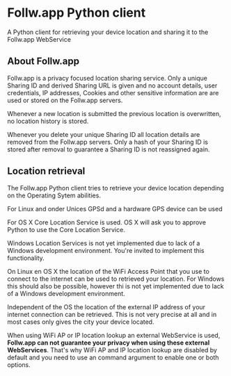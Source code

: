 # Follw.app Python client

A Python client for retrieving your device location and sharing it to the Follw.app WebService

## About Follw.app
Follw.app is a privacy focused location sharing service. Only a unique Sharing ID and derived Sharing URL is given and no account details, user credentials, IP addresses, Cookies and other sensitive information are are used or stored on the Follw.app servers.

Whenever a new location is submitted the previous location is overwritten, no location history is stored.

Whenever you delete your unique Sharing ID all location details are removed from the Follw.app servers. Only a hash of your Sharing ID is stored after removal to guarantee a Sharing ID is not reassigned again.

## Location retrieval
The Follw.app Python client tries to retrieve your device location depending on the Operating Sytem abilities.

For Linux and onder Unices GPSd and a hardware GPS device can be used

For OS X Core Location Service is used. OS X will ask you to approve Python to use the Core Location Service.

Windows Location Services is not yet implemented due to lack of a Windows development environment. You're invited to implement this functionality.

On Linux en OS X the location of the WiFi Access Point that you use to connect to the internet can be used to retrieved your location. For Windows this should also be possible, however thi is not yet implemented due to lack of a Windows development environment.

Independent of the OS the location of the external IP address of your internet connection can be retrieved. This is not very precise at all and in most cases only gives the city your device located.

When using WiFi AP or IP location lookup an external WebService is used, **Follw.app can not guarantee your privacy when using these external WebServices**. That's why WiFi AP and IP location lookup are disabled by default and you need to use an command argument to enable one or both options.